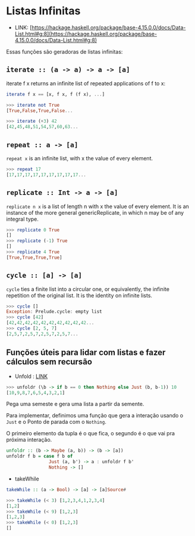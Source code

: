 # Listas Infinitas

- LINK: [https://hackage.haskell.org/package/base-4.15.0.0/docs/Data-List.html#g:8](https://hackage.haskell.org/package/base-4.15.0.0/docs/Data-List.html#g:8)

Essas funções são geradoras de listas infinitas:

## `iterate :: (a -> a) -> a -> [a]`

iterate f x returns an infinite list of repeated applications of f to x:

```hs
iterate f x == [x, f x, f (f x), ...]

>>> iterate not True
[True,False,True,False...

>>> iterate (+3) 42
[42,45,48,51,54,57,60,63...
```

## `repeat :: a -> [a]`

`repeat x` is an infinite list, with x the value of every element.

```hs
>>> repeat 17
[17,17,17,17,17,17,17,17,17...
```

## `replicate :: Int -> a -> [a]`

`replicate n x` is a list of length n with x the value of every element. It is an instance of the more general genericReplicate, in which n may be of any integral type.

```hs
>>> replicate 0 True
[]
>>> replicate (-1) True
[]
>>> replicate 4 True
[True,True,True,True]
```

## `cycle :: [a] -> [a]`

`cycle` ties a finite list into a circular one, or equivalently, the infinite repetition of the original list. It is the identity on infinite lists.

```hs
>>> cycle []
Exception: Prelude.cycle: empty list
>>> cycle [42]
[42,42,42,42,42,42,42,42,42,42...
>>> cycle [2, 5, 7]
[2,5,7,2,5,7,2,5,7,2,5,7...
```

## Funções úteis para lidar com listas e fazer cálculos sem recursão

- Unfold : [LINK](https://kseo.github.io/posts/2016-12-12-unfold-and-fold.html)

```hs
>>> unfoldr (\b -> if b == 0 then Nothing else Just (b, b-1)) 10
[10,9,8,7,6,5,4,3,2,1]
```

Pega uma semeste e gera uma lista a partir da semente.

Para implementar, definimos uma função que gera a interação usando o `Just` e o Ponto de parada com o `Nothing`.

O primeiro elemento da tupla é o que fica, o segundo é o que vai pra próxima interação.

```hs
unfoldr :: (b -> Maybe (a, b)) -> (b -> [a])
unfoldr f b = case f b of
                Just (a, b') -> a : unfoldr f b'
                Nothing -> []
```

- takeWhile

```hs
takeWhile :: (a -> Bool) -> [a] -> [a]Source#

>>> takeWhile (< 3) [1,2,3,4,1,2,3,4]
[1,2]
>>> takeWhile (< 9) [1,2,3]
[1,2,3]
>>> takeWhile (< 0) [1,2,3]
[]

```
